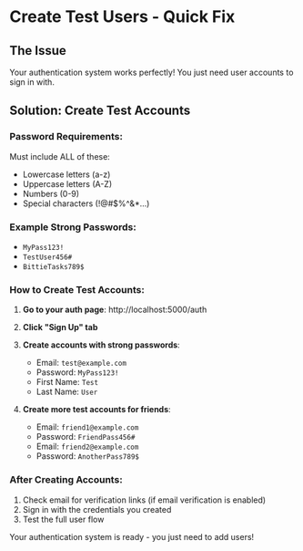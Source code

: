 # Create Test Users - Quick Fix

## The Issue
Your authentication system works perfectly! You just need user accounts to sign in with.

## Solution: Create Test Accounts

### Password Requirements:
Must include ALL of these:
- Lowercase letters (a-z)  
- Uppercase letters (A-Z)
- Numbers (0-9)
- Special characters (!@#$%^&*...)

### Example Strong Passwords:
- `MyPass123!`
- `TestUser456#`
- `BittieTasks789$`

### How to Create Test Accounts:

1. **Go to your auth page**: http://localhost:5000/auth
2. **Click "Sign Up" tab**
3. **Create accounts with strong passwords**:
   - Email: `test@example.com`
   - Password: `MyPass123!`
   - First Name: `Test`
   - Last Name: `User`

4. **Create more test accounts for friends**:
   - Email: `friend1@example.com`
   - Password: `FriendPass456#`
   - Email: `friend2@example.com` 
   - Password: `AnotherPass789$`

### After Creating Accounts:
1. Check email for verification links (if email verification is enabled)
2. Sign in with the credentials you created
3. Test the full user flow

Your authentication system is ready - you just need to add users!